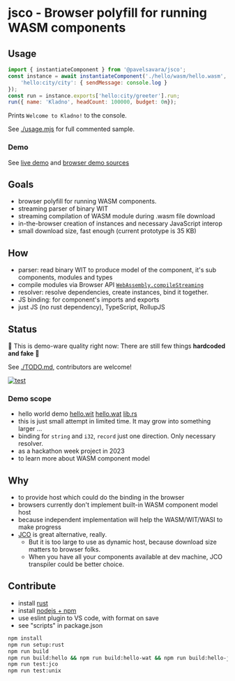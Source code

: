 # jsco - Browser polyfill for running WASM components

## Usage
```js
import { instantiateComponent } from '@pavelsavara/jsco';
const instance = await instantiateComponent('./hello/wasm/hello.wasm', {
    'hello:city/city': { sendMessage: console.log }
});
const run = instance.exports['hello:city/greeter'].run;
run({ name: 'Kladno', headCount: 100000, budget: 0n});
```
Prints `Welcome to Kladno!` to the console.

See [./usage.mjs](./usage.mjs) for full commented sample.

### Demo

See [live demo](https://pavelsavara.github.io/jsco/) and [browser demo sources](https://github.com/pavelsavara/jsco/tree/demo-page)

## Goals
- browser polyfill for running WASM components.
- streaming parser of binary WIT
- streaming compilation of WASM module during .wasm file download
- in-the-browser creation of instances and necessary JavaScript interop
- small download size, fast enough (current prototype is 35 KB)

## How
- parser: read binary WIT to produce model of the component, it's sub components, modules and types
- compile modules via Browser API [`WebAssembly.compileStreaming`](https://developer.mozilla.org/en-US/docs/WebAssembly/JavaScript_interface/compileStreaming)
- resolver: resolve dependencies, create instances, bind it together.
- JS binding: for component's imports and exports
- just JS (no rust dependency), TypeScript, RollupJS

## Status
🚧 This is demo-ware quality right now: There are still few things **hardcoded and fake** 🚧

See [./TODO.md](./TODO.md), contributors are welcome!

[![test](https://github.com/pavelsavara/jsco/actions/workflows/jest.yml/badge.svg)](https://github.com/pavelsavara/jsco/actions/workflows/jest.yml)

### Demo scope
- hello world demo [hello.wit](./hello/wit/hello.wit) [hello.wat](./hello/wat/hello.wat) [lib.rs](./hello/src/lib.rs)
- this is just small attempt in limited time. It may grow into something larger ...
- binding for `string` and `i32`, `record` just one direction. Only necessary resolver.
- as a hackathon week project in 2023
- to learn more about WASM component model

## Why
- to provide host which could do the binding in the browser
- browsers currently don't implement built-in WASM component model host
- because independent implementation will help the WASM/WIT/WASI to make progress
- [JCO](https://github.com/bytecodealliance/jco) is great alternative, really. 
    - But it is too large to use as dynamic host, because download size matters to browser folks.
    - When you have all your components available at dev machine, JCO transpiler could be better choice.

## Contribute
- install [rust](https://www.rust-lang.org/tools/install)
- install [nodejs + npm](https://nodejs.org/en/download)
- use eslint plugin to VS code, with format on save
- see "scripts" in package.json

```bash
npm install
npm run setup:rust
npm run build
npm run build:hello && npm run build:hello-wat && npm run build:hello-js
npm run test:jco
npm run test:unix
```

